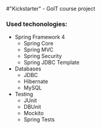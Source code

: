 #"Kickstarter" - GoIT course project

<h3>Used techonologies:</h3>
<ul>
    <li>Spring Framework 4
        <ul>
            <li>Spring Core</li>
            <li>Spring MVC</li>
            <li>Spring Security</li>
            <li>Spring JDBC Template</li>
        </ul>
    </li>
    <li>Databases
        <ul>
            <li>JDBC</li>
            <li>Hibernate</li>
            <li>MySQL</li>
        </ul>
    </li>
    <li>Testing
        <ul>
            <li>JUnit</li>
            <li>DBUnit</li>
            <li>Mockito</li>
            <li>Spring Tests</li>
        </ul>
    </li>
</ul>
